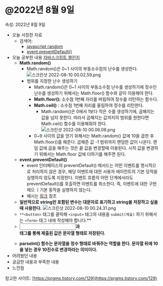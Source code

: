 # @2022년 8월 9일

속성: 2022년 8월 9일

- 오늘 서칭한 자료
  - 검색어:
    - [javascript random](https://hianna.tistory.com/454)
    - [event.preventDefault()](https://developer.mozilla.org/ko/docs/Web/API/Event/preventDefault)
- 오늘 공부한 내용
  [자바스크립트 챌린지](https://www.notion.so/a482708718e54030b3c359efaddd8b74)
  - **Math.random()**
    - Math.random()은 0~1 사이의 부동소수점의 난수를 생성한다.
      ![스크린샷 2022-08-10 00.02.59.png](img/@2022%E1%84%82%E1%85%A7%E1%86%AB%208%E1%84%8B%E1%85%AF%E1%86%AF%209%E1%84%8B%E1%85%B5%E1%86%AF%20314f383f4d5f4d4880191c47f5d47bff/%25E1%2584%2589%25E1%2585%25B3%25E1%2584%258F%25E1%2585%25B3%25E1%2584%2585%25E1%2585%25B5%25E1%2586%25AB%25E1%2584%2589%25E1%2585%25A3%25E1%2586%25BA_2022-08-10_00.02.59.png)
    - 범위를 지정한 난수 생성하기
      - Math.random()은 0~1 사이의 부동소수점 난수를 생성하기에 정수인 난수를 생성하기 위해서는 Math.floor() 함수와 같이 이용해야 한다.
      - **Math.floor():** 소수점 1번째 자리를 버림하여 정수를 리턴하는 함수다.
      - **Math.ceil()** : 소수점 1번째 자리를 올림하여 정수를 리턴한다.
        - Math.random()은 0에서 1보다 작은 수를 생성하기에, 곱해지는 값을 넘지 못한다. 따라서 곱해지는 값까지의 범위를 원한다면 Math.ceil() 함수를 이용해줘야 한다.
          ![스크린샷 2022-08-10 00.06.08.png](img/@2022%E1%84%82%E1%85%A7%E1%86%AB%208%E1%84%8B%E1%85%AF%E1%86%AF%209%E1%84%8B%E1%85%B5%E1%86%AF%20314f383f4d5f4d4880191c47f5d47bff/%25E1%2584%2589%25E1%2585%25B3%25E1%2584%258F%25E1%2585%25B3%25E1%2584%2585%25E1%2585%25B5%25E1%2586%25AB%25E1%2584%2589%25E1%2585%25A3%25E1%2586%25BA_2022-08-10_00.06.08.png)
      - 0~9 사이의 값을 얻기 위해서는 Math.random() 값에 10을 곱한 후 Math.floor()를 해준다. 곱해준 값 -1 범위까지 랜덤한 값이 나온다. 랜덤 값에 곱을 해주는 것은 끝 값을 변경할때 이용된다. 시작 값을 변경하기 위해서는 Math.floor 값에 더하기를 해주면 된다.
  - **event.preventDefault()**
    - event 인터페이스의 preventDefault() 메서드는 어떤 이벤트를 명시적으로 처리하지 않은 경우, 해당 이벤트에 대한 사용자 에이전트의 기본 당작을 실행하지 않도록 지정한다. 이벤트 흐름의 어떤 단계에서라도 preventDefault()를 호출하면 이벤트를 취소한다. 즉, 이벤트에 대한 구현체으 ㅣ기본 동작을 실행하지 않는다.
    - 예시는 [링크](https://developer.mozilla.org/ko/docs/Web/API/Event/preventDefault) 참조
  - **일반적으로 string만 포함된 변수는 대문자로 표기하고 string을 저장하고 싶을 때 사용한다.**
    ![스크린샷 2022-08-10 00.24.31.png](img/@2022%E1%84%82%E1%85%A7%E1%86%AB%208%E1%84%8B%E1%85%AF%E1%86%AF%209%E1%84%8B%E1%85%B5%E1%86%AF%20314f383f4d5f4d4880191c47f5d47bff/%25E1%2584%2589%25E1%2585%25B3%25E1%2584%258F%25E1%2585%25B3%25E1%2584%2585%25E1%2585%25B5%25E1%2586%25AB%25E1%2584%2589%25E1%2585%25A3%25E1%2586%25BA_2022-08-10_00.24.31.png)
  - `**<button>`
    태그를 클릭해 `<input>`
    태그의 내용을 `submit(제출)`
    하기 위해서는 `<form>`
    태그 내에 작성해야 합니다.\*\*
  - **<input>과 <form> 태그를 통해 제출된 값은 문자열 형태로 저장된다.**
  - **parseInt() 함수는 문자열을 정수 형태로 바꿔주는 역할을 한다. 문자열 뒤에 10을 넣는 경우 10진수로 변경하라는 의미이다.**
- 어려웠던 내용
- 궁금한 내용과 부족한 내용
- 느낀점

참고한 사이트: [https://prgms.tistory.com/129](https://prgms.tistory.com/129)

